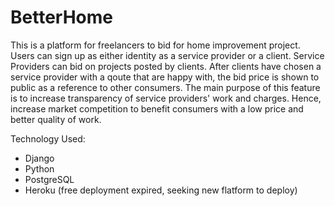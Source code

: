 # BetterHome
This is a platform for freelancers to bid for home improvement project. Users can sign up as either identity as a service provider or a client. Service Providers can bid on projects posted by clients. After clients have chosen a service provider with a qoute that are happy with, the bid price is shown to public as a reference to other consumers. The main purpose of this feature is to increase transparency of service providers' work and charges. Hence, increase market competition to benefit consumers with a low price and better quality of work. 

Technology Used:

- Django 
- Python
- PostgreSQL
- Heroku (free deployment expired, seeking new flatform to deploy)
